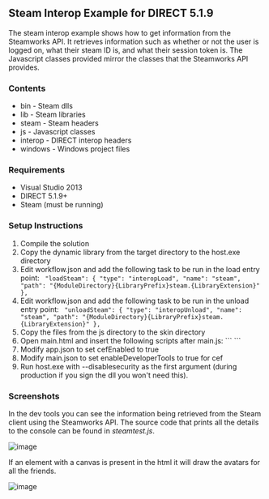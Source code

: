 ## Steam Interop Example for DIRECT 5.1.9

The steam interop example shows how to get information from the Steamworks API. It retrieves information such as whether or not the user is logged on, what their steam ID is, and what their session token is. The Javascript classes provided mirror the classes that the Steamworks API provides. 

### Contents 

* bin - Steam dlls
* lib - Steam libraries
* steam - Steam headers
* js - Javascript classes
* interop - DIRECT interop headers
* windows - Windows project files

### Requirements

* Visual Studio 2013
* DIRECT 5.1.9+
* Steam (must be running)

### Setup Instructions

1. Compile the solution
2. Copy the dynamic library from the target directory to the host.exe directory
3. Edit workflow.json and add the following task to be run in the load entry point: ```
    "loadSteam": {
        "type": "interopLoad",
        "name": "steam",
        "path": "{ModuleDirectory}{LibraryPrefix}steam.{LibraryExtension}"
    },```
4. Edit workflow.json and add the following task to be run in the unload entry point: ```
    "unloadSteam": {
        "type": "interopUnload",
        "name": "steam",
        "path": "{ModuleDirectory}{LibraryPrefix}steam.{LibraryExtension}"
    },```
5. Copy the files from the js directory to the skin directory
6. Open main.html and insert the following scripts after main.js: ```
    <script src="steamapp.js" type="text/javascript"></script>
    <script src="steamfriends.js" type="text/javascript"></script>
    <script src="steamuser.js" type="text/javascript"></script>
    <script src="steamuserstats.js" type="text/javascript"></script>
    <script src="steamutils.js" type="text/javascript"></script>
    <script src="steamtest.js" type="text/javascript"></script>```
7. Modify app.json to set cefEnabled to true
8. Modify main.json to set enableDeveloperTools to true for cef
9. Run host.exe with --disablesecurity as the first argument (during production if you sign the dll you won't need this).

### Screenshots

In the dev tools you can see the information being retrieved from the Steam client using the Steamworks API. The source code that prints all the details to the console can be found in _steamtest.js_.

![image](https://gitlab.com/snxd/interop/steam/uploads/08224347b79a0a6f5d5e109ce2b102e1/image.png)

If an element with a canvas is present in the html it will draw the avatars for all the friends.

![image](https://gitlab.com/snxd/interop/steam/uploads/63427911682f15e167244f61b7275c28/image.png)
